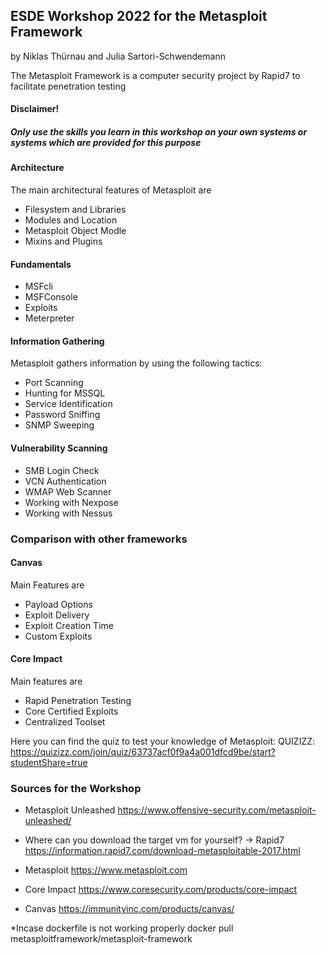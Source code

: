 ## ESDE Workshop 2022 for the Metasploit Framework
by Niklas Thürnau and Julia Sartori-Schwendemann

The Metasploit Framework is a computer security project by Rapid7 to facilitate penetration testing

#### Disclaimer!
##### Only use the skills you learn in this workshop on your own systems or systems which are provided for this purpose


#### Architecture
The main architectural features of Metasploit are
* Filesystem and Libraries
* Modules and Location
* Metasploit Object Modle
* Mixins and Plugins

#### Fundamentals
* MSFcli
* MSFConsole
* Exploits
* Meterpreter

#### Information Gathering
Metasploit gathers information by using the following tactics:
* Port Scanning
* Hunting for MSSQL
* Service Identification
* Password Sniffing
* SNMP Sweeping

#### Vulnerability Scanning
* SMB Login Check
* VCN Authentication
* WMAP Web Scanner
* Working with Nexpose
* Working with Nessus


### Comparison with other frameworks

#### Canvas
Main Features are 
* Payload Options
* Exploit Delivery
* Exploit Creation Time
* Custom Exploits

#### Core Impact
Main features are
* Rapid Penetration Testing
* Core Certified Exploits
* Centralized Toolset



Here you can find the quiz to test your knowledge of Metasploit:
QUIZIZZ: https://quizizz.com/join/quiz/63737acf0f9a4a001dfcd9be/start?studentShare=true

### Sources for the Workshop

* Metasploit Unleashed https://www.offensive-security.com/metasploit-unleashed/

* Where can you download the target vm for yourself?
-> Rapid7 https://information.rapid7.com/download-metasploitable-2017.html

* Metasploit https://www.metasploit.com

* Core Impact https://www.coresecurity.com/products/core-impact

* Canvas https://immunityinc.com/products/canvas/


*Incase dockerfile is not working properly
docker pull metasploitframework/metasploit-framework
